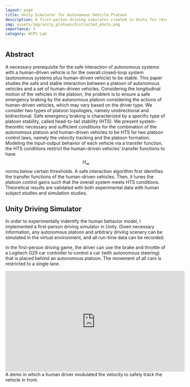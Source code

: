 ```yaml
---
layout: page
title: Unity Simulator for Autonomous Vehicle Platoon
description: A first-person driving simulator created in Unity for research of <b>Stable Interaction of Autonomous Vehicle Platoons with Human-Driven Vehicles</b>, advised by Prof. <a href="https://yashpant.github.io/">Yash Vardhan Pant</a> and Prof. Zhihao Jiang. Related paper has been submitted to ACC 2022.
img: assets/img/unity_platoon/distracted_photo.png
importance: 3
category: HCPS Lab
---
```


## Abstract

A necessary prerequisite for the safe interaction of autonomous systems with a human-driven vehicle is for the overall closed-loop system (autonomous systems plus human-driven vehicle) to be stable. This paper studies the safe and stable interaction between a platoon of autonomous vehicles and a set of human-driven vehicles. Considering the longitudinal motion of the vehicles in the platoon, the problem is to ensure a safe emergency braking by the autonomous platoon considering the actions of human-driven vehicles, which may vary based on the driver type. We consider two types of platoon topologies, namely unidirectional and bidirectional. Safe emergency braking is characterized by a specific type of platoon stability, called head-to-tail stability (HTS). We present system-theoretic necessary and sufficient conditions for the combination of the autonomous platoon and human-driven vehicles to be HTS for two platoon control laws, namely the velocity tracking and the platoon formation. Modeling the input-output behavior of each vehicle via a transfer function, the HTS conditions restrict the human-driven vehicles’ transfer functions to have $$H_{\infty}$$  norms below certain thresholds. A safe interaction algorithm first identifies the transfer functions of the human-driven vehicles. Then, it tunes the platoon control gains such that the overall system meets HTS conditions. Theoretical results are validated with both experimental data with human subject studies and simulation studies.

## Unity Driving Simulator

In order to experimentally indentify the human behavior model, I implemented a first-person driving simulator in Unity. Given necessary information, any autonomous platoon and arbitrary driving scenery can be simulated in the virtual environment, and all run-time data can be recorded. 

In the first-person driving game, the driver can use the brake and throttle of a Logitech G29 car controller to control a car (with autonomous steering) that is placed behind an autonomous platoon. The movement of all cars is restricted to a single lane. 

<div class="row">
    <div class="col-sm mt-3 mt-md-0">
        <iframe width="560" height="315" src="https://www.youtube.com/embed/GP46gnF3yY0" title="YouTube video player" frameborder="0" allow="accelerometer; autoplay; clipboard-write; encrypted-media; gyroscope; picture-in-picture" allowfullscreen></iframe>
	</div>
<div class="caption">
    A demo in which a human driver modulated the velocity to safely track the vehicle in front. 
</div>


